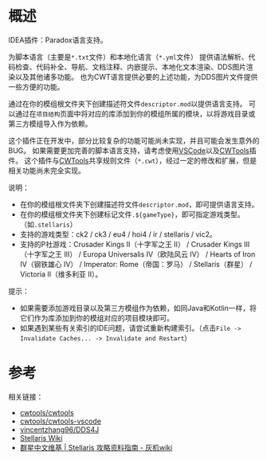 # 概述

IDEA插件：Paradox语言支持。

为脚本语言（主要是`*.txt`文件）和本地化语言（`*.yml`文件）
提供语法解析、代码检查、代码补全、导航、文档注释、内嵌提示、本地化文本渲染、DDS图片渲染以及其他诸多功能。
也为CWT语言提供必要的上述功能，为DDS图片文件提供一些方便的功能。

通过在你的模组根文件夹下创建描述符文件`descriptor.mod`以提供语言支持。
可以通过在`项目结构`页面中将对应的库添加到你的模组所属的模块，以将游戏目录或第三方模组导入作为依赖。

这个插件正在开发中，部分比较复杂的功能可能尚未实现，并且可能会发生意外的BUG。
如果需要更加完善的脚本语言支持，请考虑使用[VSCode](https://code.visualstudio.com)以及[CWTools](https://github.com/cwtools/cwtools-vscode)插件。
这个插件与[CWTools](https://github.com/cwtools/cwtools-vscode)共享规则文件（`*.cwt`），经过一定的修改和扩展，但是相关功能尚未完全实现。

说明：

* 在你的模组根文件夹下创建描述符文件`descriptor.mod`，即可提供语言支持。  
* 在你的模组根文件夹下创建标记文件`.${gameType}`，即可指定游戏类型。（如`.stellaris`）  
* 支持的游戏类型：ck2 / ck3 / eu4 / hoi4 / ir / stellaris / vic2。
* 支持的P社游戏：Crusader Kings II（十字军之王 II） / Crusader Kings III（十字军之王 III） / Europa Universalis IV（欧陆风云 IV） / Hearts of Iron IV（钢铁雄心 IV） / Imperator: Rome（帝国：罗马） / Stellaris（群星） / Victoria II（维多利亚 II）。

提示：

* 如果需要添加游戏目录以及第三方模组作为依赖，如同Java和Kotlin一样，将它们作为库添加到你的模组对应的项目模块即可。
* 如果遇到某些有关索引的IDE问题，请尝试重新构建索引。（点击`File -> Invalidate Caches... -> Invalidate and Restart`）

# 参考

相关链接：

* [cwtools/cwtools](https://github.com/cwtools/cwtools)
* [cwtools/cwtools-vscode](https://github.com/cwtools/cwtools-vscode)
* [vincentzhang96/DDS4J](https://github.com/vincentzhang96/DDS4J)
* [Stellaris Wiki](https://stellaris.paradoxwikis.com/Stellaris_Wiki)
* [群星中文维基 | Stellaris 攻略资料指南 - 灰机wiki](https://qunxing.huijiwiki.com/wiki/%E9%A6%96%E9%A1%B5)
